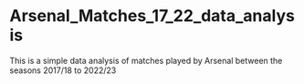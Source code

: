 # Arsenal_Matches_17_22_data_analysis
This is a simple data analysis of matches played by Arsenal between the seasons 2017/18 to 2022/23
